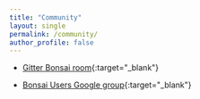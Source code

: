 ```yaml
---
title: "Community"
layout: single
permalink: /community/
author_profile: false
---
```


 * [Gitter Bonsai room](https://gitter.im/bonsai-rx/Lobby){:target="_blank"}

 * [Bonsai Users Google group](https://groups.google.com/forum/#!forum/bonsai-users){:target="_blank"}
